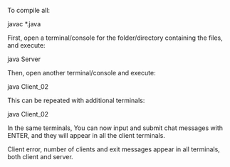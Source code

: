 To compile all:

javac *.java

First, open a terminal/console for the folder/directory containing the files, and execute:

java Server

Then, open another terminal/console and execute:

java Client_02

This can be repeated with additional terminals:

java Client_02

In the same terminals, You can now input and submit chat messages with ENTER, and they will appear in all the client terminals.

Client error, number of clients and exit messages appear in all terminals, both client and server.
